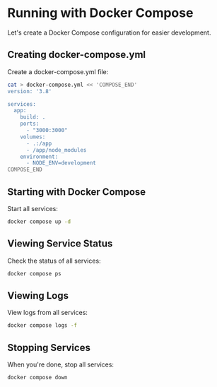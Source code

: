 # Running with Docker Compose

Let's create a Docker Compose configuration for easier development.

## Creating docker-compose.yml

Create a docker-compose.yml file:

```bash
cat > docker-compose.yml << 'COMPOSE_END'
version: '3.8'

services:
  app:
    build: .
    ports:
      - "3000:3000"
    volumes:
      - .:/app
      - /app/node_modules
    environment:
      - NODE_ENV=development
COMPOSE_END
```

## Starting with Docker Compose

Start all services:

```bash
docker compose up -d
```

## Viewing Service Status

Check the status of all services:

```bash
docker compose ps
```

## Viewing Logs

View logs from all services:

```bash
docker compose logs -f
```

## Stopping Services

When you're done, stop all services:

```bash
docker compose down
```

